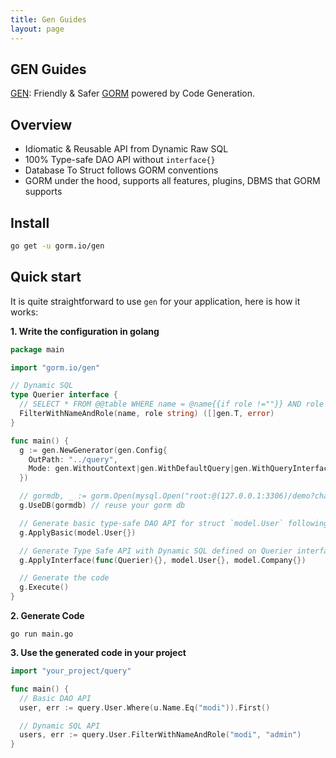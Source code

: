 ```yaml
---
title: Gen Guides
layout: page
---
```


## GEN Guides

[GEN](https://github.com/go-gorm/gen): Friendly & Safer [GORM](https://github.com/go-gorm/gorm) powered by Code Generation.

## Overview

- Idiomatic & Reusable API from Dynamic Raw SQL
- 100% Type-safe DAO API without `interface{}`
- Database To Struct follows GORM conventions
- GORM under the hood, supports all features, plugins, DBMS that GORM supports

## Install

```sh
go get -u gorm.io/gen
```

## Quick start

It is quite straightforward to use `gen` for your application, here is how it works:

**1. Write the configuration in golang**

```go
package main

import "gorm.io/gen"

// Dynamic SQL
type Querier interface {
  // SELECT * FROM @@table WHERE name = @name{{if role !=""}} AND role = @role{{end}}
  FilterWithNameAndRole(name, role string) ([]gen.T, error)
}

func main() {
  g := gen.NewGenerator(gen.Config{
    OutPath: "../query",
    Mode: gen.WithoutContext|gen.WithDefaultQuery|gen.WithQueryInterface, // generate mode
  })

  // gormdb, _ := gorm.Open(mysql.Open("root:@(127.0.0.1:3306)/demo?charset=utf8mb4&parseTime=True&loc=Local"))
  g.UseDB(gormdb) // reuse your gorm db

  // Generate basic type-safe DAO API for struct `model.User` following conventions
  g.ApplyBasic(model.User{})

  // Generate Type Safe API with Dynamic SQL defined on Querier interface for `model.User` and `model.Company`
  g.ApplyInterface(func(Querier){}, model.User{}, model.Company{})

  // Generate the code
  g.Execute()
}
```

**2. Generate Code**

`go run main.go`

**3. Use the generated code in your project**

```go
import "your_project/query"

func main() {
  // Basic DAO API
  user, err := query.User.Where(u.Name.Eq("modi")).First()

  // Dynamic SQL API
  users, err := query.User.FilterWithNameAndRole("modi", "admin")
}
```
